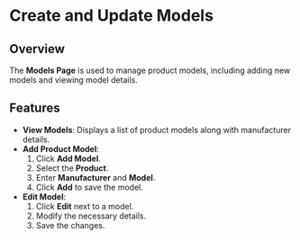 # Create and Update Models

## Overview
The **Models Page** is used to manage product models, including adding new models and viewing model details.

## Features
- **View Models**: Displays a list of product models along with manufacturer details.
- **Add Product Model**:
  1. Click **Add Model**.
  2. Select the **Product**.
  3. Enter **Manufacturer** and **Model**.
  4. Click **Add** to save the model.
- **Edit Model**:
  1. Click **Edit** next to a model.
  2. Modify the necessary details.
  3. Save the changes.
